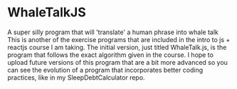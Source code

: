 # WhaleTalkJS
A super silly program that will 'translate' a human phrase into whale talk
This is another of the exercise programs that are included in the intro to js + reactjs course I am taking. The initial version, just titled WhaleTalk.js, is the program that follows the exact algorithm given in the course.
I hope to upload future versions of this program that are a bit more advanced so you can see the evolution of a program that incorporates better coding practices, like in my SleepDebtCalculator repo.
